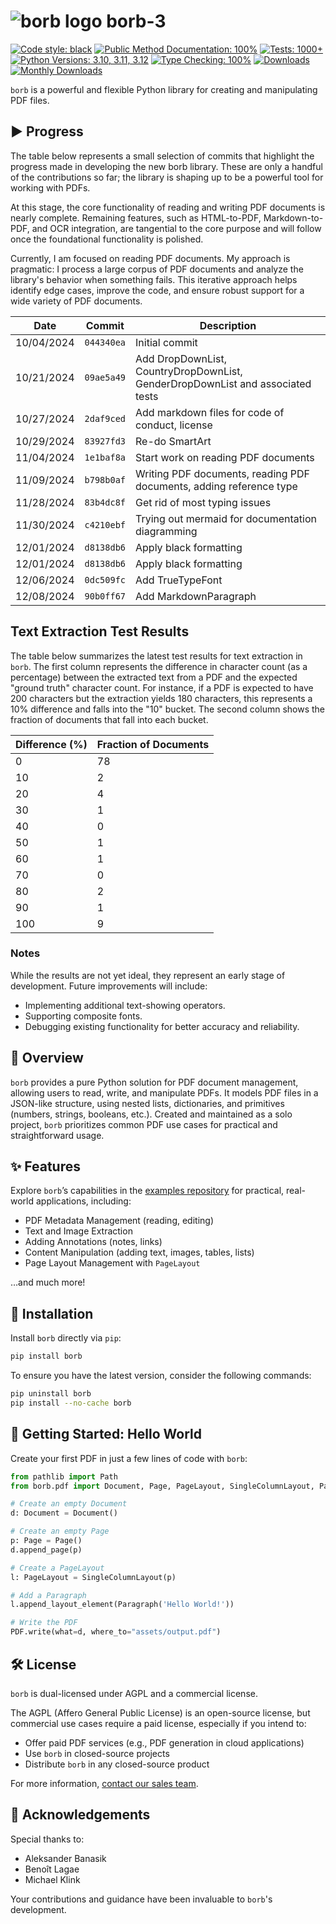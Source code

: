 
# ![borb logo](https://github.com/jorisschellekens/borb/raw/master/logo/borb_64.png) borb-3

[![Code style: black](https://img.shields.io/badge/code%20style-black-000000.svg)](https://github.com/psf/black)
[![Public Method Documentation: 100%](https://img.shields.io/badge/public%20method%20documentation-100%25-green)]()
[![Tests: 1000+](https://img.shields.io/badge/tests-1000%2B-green)]()
[![Python Versions: 3.10, 3.11, 3.12](https://img.shields.io/badge/python-3.10%20|%203.11%20|%203.12-green)]()
[![Type Checking: 100%](https://img.shields.io/badge/type%20checking-100%25-green)]()
[![Downloads](https://pepy.tech/badge/borb)](https://pepy.tech/project/borb)
[![Monthly Downloads](https://pepy.tech/badge/borb/month)](https://pepy.tech/project/borb)

`borb` is a powerful and flexible Python library for creating and manipulating PDF files.

## ▶️ Progress

The table below represents a small selection of commits that highlight the progress made in developing the new borb library. These are only a handful of the contributions so far; the library is shaping up to be a powerful tool for working with PDFs.

At this stage, the core functionality of reading and writing PDF documents is nearly complete. Remaining features, such as HTML-to-PDF, Markdown-to-PDF, and OCR integration, are tangential to the core purpose and will follow once the foundational functionality is polished.

Currently, I am focused on reading PDF documents. My approach is pragmatic: I process a large corpus of PDF documents and analyze the library's behavior when something fails. This iterative approach helps identify edge cases, improve the code, and ensure robust support for a wide variety of PDF documents.

| Date       | Commit     | Description    |
| ---------- | ---------- | -------------- |
| 10/04/2024 | `044340ea` | Initial commit |
| 10/21/2024 | `09ae5a49` | Add DropDownList, CountryDropDownList, GenderDropDownList and associated tests |
| 10/27/2024 | `2daf9ced` | Add markdown files for code of conduct, license |
| 10/29/2024 | `83927fd3` | Re-do SmartArt |
| 11/04/2024 | `1e1baf8a` | Start work on reading PDF documents |
| 11/09/2024 | `b798b0af` | Writing PDF documents, reading PDF documents, adding reference type |
| 11/28/2024 | `83b4dc8f` | Get rid of most typing issues |
| 11/30/2024 | `c4210ebf` | Trying out mermaid for documentation diagramming |
| 12/01/2024 | `d8138db6` | Apply black formatting |
| 12/01/2024 | `d8138db6` | Apply black formatting |
| 12/06/2024 | `0dc509fc` | Add TrueTypeFont |
| 12/08/2024 | `90b0ff67` | Add MarkdownParagraph |

## Text Extraction Test Results

The table below summarizes the latest test results for text extraction in `borb`. The first column represents the difference in character count (as a percentage) between the extracted text from a PDF and the expected "ground truth" character count. For instance, if a PDF is expected to have 200 characters but the extraction yields 180 characters, this represents a 10% difference and falls into the "10" bucket. The second column shows the fraction of documents that fall into each bucket.

| Difference (%) | Fraction of Documents |
|----------------|-----------------------|
| 0              | 78                    |
| 10             | 2                     |
| 20             | 4                     |
| 30             | 1                     |
| 40             | 0                     |
| 50             | 1                     |
| 60             | 1                     |
| 70             | 0                     |
| 80             | 2                     |
| 90             | 1                     |
| 100            | 9                     |

### Notes

While the results are not yet ideal, they represent an early stage of development. Future improvements will include:

- Implementing additional text-showing operators.
- Supporting composite fonts.
- Debugging existing functionality for better accuracy and reliability.


## 📖 Overview

`borb` provides a pure Python solution for PDF document management, allowing users to read, write, and manipulate PDFs. It models PDF files in a JSON-like structure, using nested lists, dictionaries, and primitives (numbers, strings, booleans, etc.). Created and maintained as a solo project, `borb` prioritizes common PDF use cases for practical and straightforward usage.

## ✨ Features

Explore `borb`’s capabilities in the [examples repository](https://github.com/jorisschellekens/borb-examples) for practical, real-world applications, including:

- PDF Metadata Management (reading, editing)
- Text and Image Extraction
- Adding Annotations (notes, links)
- Content Manipulation (adding text, images, tables, lists)
- Page Layout Management with `PageLayout`

…and much more!

## 🚀 Installation

Install `borb` directly via `pip`:

```bash
pip install borb
```

To ensure you have the latest version, consider the following commands:

```bash
pip uninstall borb
pip install --no-cache borb
```

## 👋 Getting Started: Hello World

Create your first PDF in just a few lines of code with `borb`:

```python
from pathlib import Path
from borb.pdf import Document, Page, PageLayout, SingleColumnLayout, Paragraph, PDF

# Create an empty Document
d: Document = Document()

# Create an empty Page
p: Page = Page()
d.append_page(p)

# Create a PageLayout
l: PageLayout = SingleColumnLayout(p)

# Add a Paragraph
l.append_layout_element(Paragraph('Hello World!'))

# Write the PDF
PDF.write(what=d, where_to="assets/output.pdf")

```

## 🛠 License

`borb` is dual-licensed under AGPL and a commercial license. 

The AGPL (Affero General Public License) is an open-source license, but commercial use cases require a paid license, especially if you intend to:

- Offer paid PDF services (e.g., PDF generation in cloud applications)
- Use `borb` in closed-source projects
- Distribute `borb` in any closed-source product

For more information, [contact our sales team](https://borbpdf.com/).

## 🙏 Acknowledgements

Special thanks to:

- Aleksander Banasik
- Benoît Lagae
- Michael Klink

Your contributions and guidance have been invaluable to `borb`'s development.
